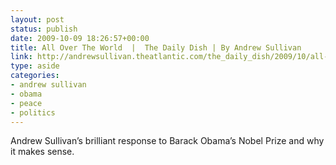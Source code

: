 ```yaml
---
layout: post
status: publish
date: 2009-10-09 18:26:57+00:00
title: All Over The World  |  The Daily Dish | By Andrew Sullivan
link: http://andrewsullivan.theatlantic.com/the_daily_dish/2009/10/all-over-the-world.html
type: aside
categories:
- andrew sullivan
- obama
- peace
- politics
---
```


Andrew Sullivan’s brilliant response to Barack Obama’s Nobel Prize and why it makes sense.
